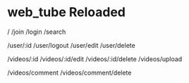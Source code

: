 # web_tube Reloaded

/
/join
/login
/search

/user/:id
/user/logout
/user/edit
/user/delete

/videos/:id
/videos/:id/edit
/videos/:id/delete
/videos/upload

/videos/comment
/videos/comment/delete

